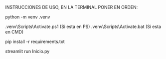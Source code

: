 INSTRUCCIONES DE USO, EN LA TERMINAL PONER EN ORDEN:

python -m venv .venv 

.venv\Scripts\Activate.ps1 (Si esta en PS)
.venv\Scripts\Activate.bat (Si esta en CMD)

pip install -r requirements.txt

streamlit run Inicio.py
